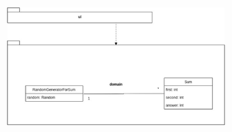 ![pakkaus/luokkakaavi](https://github.com/ronjakoskivaara/ot-harjoitustyo/blob/master/PaassalaskuHarjoitus/dokumentaatio/kuvat/PaassalaskuHarjoitusLuokkaPakkausKaavio.jpg)
